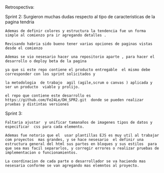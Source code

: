 Retrospectiva:

Sprint 2:
	Surgieron muchas dudas respecto al tipo de  caracteristicas de la pagina tendria

	Ademas de definir colores y estructura la tendencia fue un forma simple al comienzo pra ir agregando detalles .

	Revisando habria sido bueno tener varias opciones de paginas vistas desde el comienzo

	Ademas se vio nesesario hacer una repositorio aparte , para hacer el desarrollo o deploy beta de la pagina 

	ya que si este repo contiene el producto entregable  el mismo debe corresponder con los sprint solicitados y

	la metodologia  de trabajo  agil (agile,scrum o canvas ) aplicada y ser un producto  viable y prolijo.

	el repo que contiene este desarrollo es  https://github.com/Fe24Le/DH_SPR2.git  donde se pueden realizar pruebas y distintas versiones

Sprint 3:
	
	Faltaria ajustar  y unificar tamanaños de imagenes tipos de datos y
	especificar  css para cada elemento.

    Ademas fue notorio que el  usar plantillas EJS es muy util al trabajar com proyectos  mas grandes, y se hace nesesario  el definir una estructura general del html sus partes en bloques y sus estilos  para que sea mas facil separarlos, y corregir errores o realizar pruebas de implementacion o funcionamientos.

    La coordinacion de cada parte o desarrollador se va haciendo mas nesesaria conforme se van agregando mas elemntos al proyecto.

